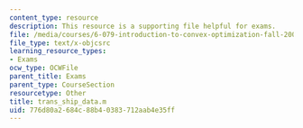 ```yaml
---
content_type: resource
description: This resource is a supporting file helpful for exams.
file: /media/courses/6-079-introduction-to-convex-optimization-fall-2009/776d80a2684c88b40383712aab4e35ff_trans_ship_data.m
file_type: text/x-objcsrc
learning_resource_types:
- Exams
ocw_type: OCWFile
parent_title: Exams
parent_type: CourseSection
resourcetype: Other
title: trans_ship_data.m
uid: 776d80a2-684c-88b4-0383-712aab4e35ff
---
```

